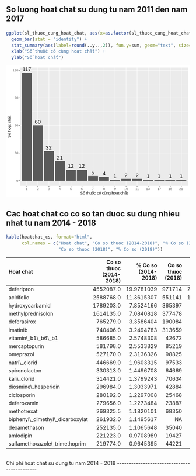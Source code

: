 So luong hoat chat su dung tu nam 2011 den nam 2017
---------------------------------------------------

``` r
ggplot(sl_thuoc_cung_hoat_chat, aes(x=as.factor(sl_thuoc_cung_hoat_chat), y=value)) +
  geom_bar(stat = "identity") +
  stat_summary(aes(label=round(..y..,2)), fun.y=sum, geom="text", size=5, vjust = -0.5) +
  xlab("Số thuốc có cùng hoạt chất") + 
  ylab("Số hoạt chất")
```

![](3.1.2.4.Dac_diem_thuoc_theo_hoat_chat_files/figure-markdown_github/unnamed-chunk-1-1.png)

Cac hoat chat co co so tan duoc su dung nhieu nhat tu nam 2014 - 2018
---------------------------------------------------------------------

``` r
kable(hoatchat_cs, format="html", 
      col.names = c("Hoat chat", "Co so thuoc (2014-2018)", "% Co so (2014-2018)",
                    "Co so thuoc (2018)", "% Co so (2018)"))
```

<table>
<thead>
<tr>
<th style="text-align:left;">
Hoat chat
</th>
<th style="text-align:right;">
Co so thuoc (2014-2018)
</th>
<th style="text-align:right;">
% Co so (2014-2018)
</th>
<th style="text-align:right;">
Co so thuoc (2018)
</th>
<th style="text-align:right;">
% Co so (2018)
</th>
</tr>
</thead>
<tbody>
<tr>
<td style="text-align:left;">
deferipron
</td>
<td style="text-align:right;">
4552087.0
</td>
<td style="text-align:right;">
19.9781039
</td>
<td style="text-align:right;">
971714
</td>
<td style="text-align:right;">
21.4300286
</td>
</tr>
<tr>
<td style="text-align:left;">
acidfolic
</td>
<td style="text-align:right;">
2588768.0
</td>
<td style="text-align:right;">
11.3615307
</td>
<td style="text-align:right;">
551141
</td>
<td style="text-align:right;">
12.1547774
</td>
</tr>
<tr>
<td style="text-align:left;">
hydroxycarbamid
</td>
<td style="text-align:right;">
1789203.0
</td>
<td style="text-align:right;">
7.8524166
</td>
<td style="text-align:right;">
365397
</td>
<td style="text-align:right;">
8.0584083
</td>
</tr>
<tr>
<td style="text-align:left;">
methylprednisolon
</td>
<td style="text-align:right;">
1614135.0
</td>
<td style="text-align:right;">
7.0840818
</td>
<td style="text-align:right;">
377478
</td>
<td style="text-align:right;">
8.3248408
</td>
</tr>
<tr>
<td style="text-align:left;">
deferasirox
</td>
<td style="text-align:right;">
765279.0
</td>
<td style="text-align:right;">
3.3586404
</td>
<td style="text-align:right;">
190084
</td>
<td style="text-align:right;">
4.1920828
</td>
</tr>
<tr>
<td style="text-align:left;">
imatinib
</td>
<td style="text-align:right;">
740406.0
</td>
<td style="text-align:right;">
3.2494783
</td>
<td style="text-align:right;">
313659
</td>
<td style="text-align:right;">
6.9173865
</td>
</tr>
<tr>
<td style="text-align:left;">
vitamin\_b1\_b6\_b1
</td>
<td style="text-align:right;">
586685.0
</td>
<td style="text-align:right;">
2.5748308
</td>
<td style="text-align:right;">
42672
</td>
<td style="text-align:right;">
0.9410816
</td>
</tr>
<tr>
<td style="text-align:left;">
mercaptopurin
</td>
<td style="text-align:right;">
581798.0
</td>
<td style="text-align:right;">
2.5533829
</td>
<td style="text-align:right;">
85219
</td>
<td style="text-align:right;">
1.8794065
</td>
</tr>
<tr>
<td style="text-align:left;">
omeprazol
</td>
<td style="text-align:right;">
527170.0
</td>
<td style="text-align:right;">
2.3136326
</td>
<td style="text-align:right;">
98825
</td>
<td style="text-align:right;">
2.1794711
</td>
</tr>
<tr>
<td style="text-align:left;">
natri\_clorid
</td>
<td style="text-align:right;">
446669.0
</td>
<td style="text-align:right;">
1.9603315
</td>
<td style="text-align:right;">
97533
</td>
<td style="text-align:right;">
2.1509775
</td>
</tr>
<tr>
<td style="text-align:left;">
spironolacton
</td>
<td style="text-align:right;">
330313.0
</td>
<td style="text-align:right;">
1.4496708
</td>
<td style="text-align:right;">
64669
</td>
<td style="text-align:right;">
1.4262000
</td>
</tr>
<tr>
<td style="text-align:left;">
kali\_clorid
</td>
<td style="text-align:right;">
314421.0
</td>
<td style="text-align:right;">
1.3799243
</td>
<td style="text-align:right;">
70634
</td>
<td style="text-align:right;">
1.5577512
</td>
</tr>
<tr>
<td style="text-align:left;">
diosmine\_hesperidin
</td>
<td style="text-align:right;">
296984.0
</td>
<td style="text-align:right;">
1.3033971
</td>
<td style="text-align:right;">
42884
</td>
<td style="text-align:right;">
0.9457570
</td>
</tr>
<tr>
<td style="text-align:left;">
ciclosporin
</td>
<td style="text-align:right;">
280192.0
</td>
<td style="text-align:right;">
1.2297008
</td>
<td style="text-align:right;">
25468
</td>
<td style="text-align:right;">
0.5616673
</td>
</tr>
<tr>
<td style="text-align:left;">
deferoxamin
</td>
<td style="text-align:right;">
279656.0
</td>
<td style="text-align:right;">
1.2273484
</td>
<td style="text-align:right;">
23887
</td>
<td style="text-align:right;">
0.5268002
</td>
</tr>
<tr>
<td style="text-align:left;">
methotrexat
</td>
<td style="text-align:right;">
269325.5
</td>
<td style="text-align:right;">
1.1820101
</td>
<td style="text-align:right;">
68350
</td>
<td style="text-align:right;">
1.5073802
</td>
</tr>
<tr>
<td style="text-align:left;">
biphenyl\_dimethyl\_dicarboxylat
</td>
<td style="text-align:right;">
261932.0
</td>
<td style="text-align:right;">
1.1495617
</td>
<td style="text-align:right;">
NA
</td>
<td style="text-align:right;">
NA
</td>
</tr>
<tr>
<td style="text-align:left;">
dexamethason
</td>
<td style="text-align:right;">
252135.0
</td>
<td style="text-align:right;">
1.1065648
</td>
<td style="text-align:right;">
35040
</td>
<td style="text-align:right;">
0.7727667
</td>
</tr>
<tr>
<td style="text-align:left;">
amlodipin
</td>
<td style="text-align:right;">
221223.0
</td>
<td style="text-align:right;">
0.9708989
</td>
<td style="text-align:right;">
19427
</td>
<td style="text-align:right;">
0.4284400
</td>
</tr>
<tr>
<td style="text-align:left;">
sulfamethoxazole\_trimethoprim
</td>
<td style="text-align:right;">
219774.0
</td>
<td style="text-align:right;">
0.9645395
</td>
<td style="text-align:right;">
44221
</td>
<td style="text-align:right;">
0.9752430
</td>
</tr>
</tbody>
</table>
<br/>
Chi phi hoat chat su dung tu nam 2014 - 2018
--------------------------------------------

